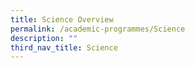 ```yaml
---
title: Science Overview
permalink: /academic-programmes/Science
description: ""
third_nav_title: Science
---
```

